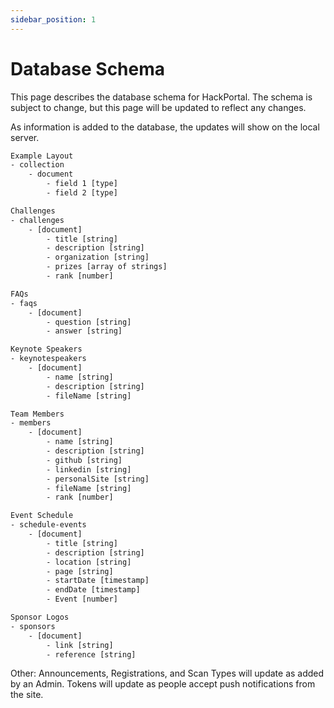 ```yaml
---
sidebar_position: 1
---
```


# Database Schema

This page describes the database schema for HackPortal. The schema is subject to change, but this page will be updated to reflect any changes.

As information is added to the database, the updates will show on the local server.

```xml
Example Layout
- collection
    - document
        - field 1 [type]
        - field 2 [type]

Challenges
- challenges
    - [document]
        - title [string]
        - description [string]
        - organization [string]
        - prizes [array of strings]
        - rank [number]

FAQs
- faqs
    - [document]
        - question [string]
        - answer [string]

Keynote Speakers
- keynotespeakers
    - [document]
        - name [string]
        - description [string]
        - fileName [string]

Team Members
- members
    - [document]
        - name [string]
        - description [string]
        - github [string]
        - linkedin [string]
        - personalSite [string]
        - fileName [string]
        - rank [number]

Event Schedule
- schedule-events
    - [document]
        - title [string]
        - description [string]
        - location [string]
        - page [string]
        - startDate [timestamp]
        - endDate [timestamp]
        - Event [number]

Sponsor Logos
- sponsors
    - [document]
        - link [string]
        - reference [string]
```

Other:
Announcements, Registrations, and Scan Types will update as added by an Admin.
Tokens will update as people accept push notifications from the site.   